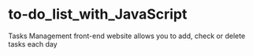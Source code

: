 # to-do_list_with_JavaScript
Tasks Management front-end website allows you to add, check or delete tasks each day 
